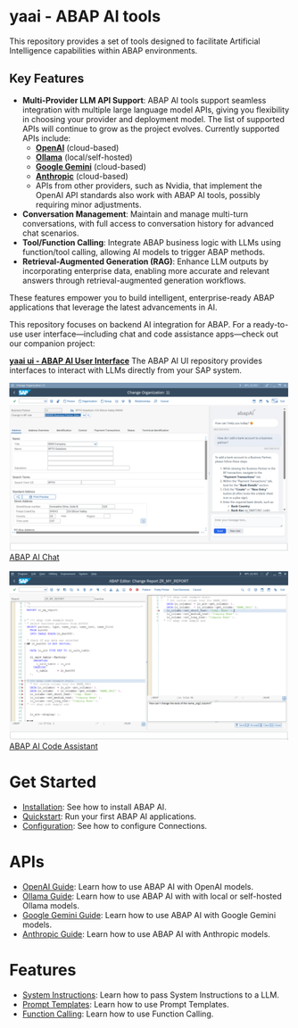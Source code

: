 # yaai - ABAP AI tools
This repository provides a set of tools designed to facilitate Artificial Intelligence capabilities within ABAP environments.

## Key Features
- **Multi-Provider LLM API Support**: ABAP AI tools support seamless integration with multiple large language model APIs, giving you flexibility in choosing your provider and deployment model. The list of supported APIs will continue to grow as the project evolves. Currently supported APIs include:
  - **[OpenAI](openai/README.md)** (cloud-based)
  - **[Ollama](ollama/README.md)** (local/self-hosted)
  - **[Google Gemini](google/README.md)** (cloud-based)
  - **[Anthropic](anthropic/README.md)** (cloud-based)
  - APIs from other providers, such as Nvidia, that implement the OpenAI API standards also work with ABAP AI tools, possibly requiring minor adjustments.
- **Conversation Management**: Maintain and manage multi-turn conversations, with full access to conversation history for advanced chat scenarios.
- **Tool/Function Calling**: Integrate ABAP business logic with LLMs using function/tool calling, allowing AI models to trigger ABAP methods.
- **Retrieval-Augmented Generation (RAG)**: Enhance LLM outputs by incorporating enterprise data, enabling more accurate and relevant answers through retrieval-augmented generation workflows.

These features empower you to build intelligent, enterprise-ready ABAP applications that leverage the latest advancements in AI.

This repository focuses on backend AI integration for ABAP. For a ready-to-use user interface—including chat and code assistance apps—check out our companion project: 

  [**yaai ui - ABAP AI User Interface**](https://github.com/christianjianelli/yaai_ui)
  The ABAP AI UI repository provides interfaces to interact with LLMs directly from your SAP system.
  
  <p>
    <img src="images/abap_ai_ui_chat.png" alt="ABAP AI UI Chat" width="500px">
    <br><a href="https://github.com/christianjianelli/yaai_ui">ABAP AI Chat</a>
    <br>
    <br>
    <img src="images/yaai_ui_code_assist.png" alt="ABAP AI UI Code Assistant" width="500px">
    <br><a href="https://github.com/christianjianelli/yaai_ui">ABAP AI Code Assistant</a>
  </p>

# Get Started

  - [Installation](installation.md): See how to install ABAP AI.
  - [Quickstart](quickstart.md): Run your first ABAP AI applications.
  - [Configuration](config.md): See how to configure Connections.

# APIs

  - [OpenAI Guide](openai/README.md): Learn how to use ABAP AI with OpenAI models.
  - [Ollama Guide](ollama/README.md): Learn how to use ABAP AI with with local or self-hosted Ollama models.
  - [Google Gemini Guide](google/README.md): Learn how to use ABAP AI with Google Gemini models.
  - [Anthropic Guide](anthropic/README.md): Learn how to use ABAP AI with Anthropic models.

# Features
- [System Instructions](system_instructions.md): Learn how to pass System Instructions to a LLM.
- [Prompt Templates](prompt_templates.md): Learn how to use Prompt Templates.
- [Function Calling](function_calling.md): Learn how to use Function Calling.